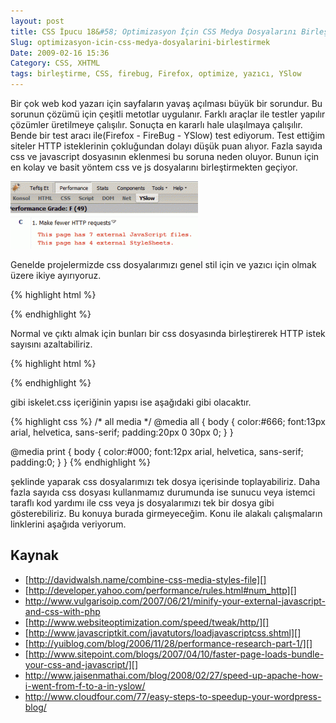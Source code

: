 ```yaml
---
layout: post
title: CSS İpucu 18&#58; Optimizasyon İçin CSS Medya Dosyalarını Birleştirmek
Slug: optimizasyon-icin-css-medya-dosyalarini-birlestirmek
Date: 2009-02-16 15:36
Category: CSS, XHTML
tags: birleştirme, CSS, firebug, Firefox, optimize, yazıcı, YSlow
---
```


Bir çok web kod yazarı için sayfaların yavaş açılması büyük bir
sorundur. Bu sorunun çözümü için çeşitli metotlar uygulanır. Farklı
araçlar ile testler yapılır çözümler üretilmeye çalışılır. Sonuçta en
kararlı hale ulaşılmaya çalışılır. Bende bir test aracı ile(Firefox -
FireBug - YSlow) test ediyorum. Test ettiğim siteler HTTP isteklerinin
çokluğundan dolayı düşük puan alıyor. Fazla sayıda css ve javascript
dosyasının eklenmesi bu soruna neden oluyor. Bunun için en kolay ve
basit yöntem css ve js dosyalarını birleştirmekten geçiyor.

![optimizedenonce][]

Genelde projelermizde css dosyalarımızı genel stil için ve yazıcı için
olmak üzere ikiye ayırıyoruz.

{% highlight html %}
<link rel="stylesheet" href="/style/iskelet.css" type="text/css" media="screen"></link>
<link rel="stylesheet" href="/style/yazici.css" type="text/css" media="print"></link>
{% endhighlight %}

Normal ve çıktı almak için bunları bir css dosyasında birleştirerek HTTP istek sayısını azaltabiliriz.

{% highlight html %}
<link rel="stylesheet" href="/style/iskelet.css" type="text/css"></link>
{% endhighlight %}

gibi iskelet.css içeriğinin yapısı ise aşağıdaki gibi olacaktır.

{% highlight css %}
/* all media */
@media all {
    body {
        color:#666;
        font:13px arial, helvetica, sans-serif;
        padding:20px 0 30px 0;
        }
}

@media print {
    body {
        color:#000;
        font:12px arial, helvetica, sans-serif;
        padding:0;
        }
}
{% endhighlight %}

şeklinde yaparak css dosyalarımızı tek dosya içerisinde toplayabiliriz. Daha fazla sayıda css
dosyası kullanmamız durumunda ise sunucu veya istemci taraflı kod
yardımı ile css veya js dosyalarımızı tek bir dosya gibi gösterebiliriz.
Bu konuya burada girmeyeceğim. Konu ile alakalı çalışmaların linklerini
aşağıda veriyorum.

## Kaynak

-   [http://davidwalsh.name/combine-css-media-styles-file][]
-   [http://developer.yahoo.com/performance/rules.html#num_http][]
-   http://www.vulgarisoip.com/2007/06/21/minify-your-external-javascript-and-css-with-php
-   [http://www.websiteoptimization.com/speed/tweak/http/][]
-   [http://www.javascriptkit.com/javatutors/loadjavascriptcss.shtml][]
-   [http://yuiblog.com/blog/2006/11/28/performance-research-part-1/][]
-   [http://www.sitepoint.com/blogs/2007/04/10/faster-page-loads-bundle-your-css-and-javascript/][]
-   http://www.jaisenmathai.com/blog/2008/02/27/speed-up-apache-how-i-went-from-f-to-a-in-yslow/
-   http://www.cloudfour.com/77/easy-steps-to-speedup-your-wordpress-blog/


  [optimizedenonce]: /images/optimizedenonce-300x108.gif "optimizedenonce"
  [http://davidwalsh.name/combine-css-media-styles-file]: http://davidwalsh.name/combine-css-media-styles-file "http://davidwalsh.name/combine-css-media-styles-file"
  [http://developer.yahoo.com/performance/rules.html#num_http]: http://developer.yahoo.com/performance/rules.html#num_http "http://developer.yahoo.com/performance/rules.html#num_http"
  [http://www.websiteoptimization.com/speed/tweak/http/]: http://www.websiteoptimization.com/speed/tweak/http/
    "http://www.websiteoptimization.com/speed/tweak/http/"
  [http://www.javascriptkit.com/javatutors/loadjavascriptcss.shtml]: http://www.javascriptkit.com/javatutors/loadjavascriptcss.shtml
    "http://www.javascriptkit.com/javatutors/loadjavascriptcss.shtml"
  [http://yuiblog.com/blog/2006/11/28/performance-research-part-1/]: http://yuiblog.com/blog/2006/11/28/performance-research-part-1/
    "http://yuiblog.com/blog/2006/11/28/performance-research-part-1/"
  [http://www.sitepoint.com/blogs/2007/04/10/faster-page-loads-bundle-your-css-and-javascript/]: http://www.sitepoint.com/blogs/2007/04/10/faster-page-loads-bundle-your-css-and-javascript/
    "http://www.sitepoint.com/blogs/2007/04/10/faster-page-loads-bundle-your-css-and-javascript/"